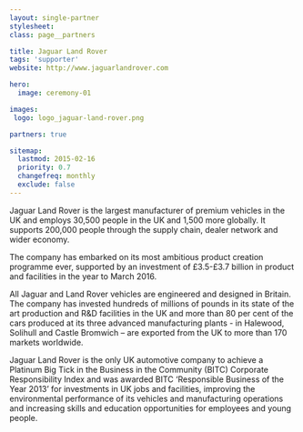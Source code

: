 ```yaml
---
layout: single-partner
stylesheet:
class: page__partners

title: Jaguar Land Rover
tags: 'supporter'
website: http://www.jaguarlandrover.com

hero:
  image: ceremony-01

images:
 logo: logo_jaguar-land-rover.png

partners: true

sitemap:
  lastmod: 2015-02-16
  priority: 0.7
  changefreq: monthly
  exclude: false
---
```


Jaguar Land Rover is the largest manufacturer of premium vehicles in the UK and employs 30,500 people in the UK and 1,500 more globally. It supports 200,000 people through the supply chain, dealer network and wider economy.


The company has embarked on its most ambitious product creation programme ever, supported by an investment of &pound;3.5-&pound;3.7 billion in product and facilities in the year to March 2016.

All Jaguar and Land Rover vehicles are engineered and designed in Britain. The company has invested hundreds of millions of pounds in its state of the art production and R&D facilities in the UK and more than 80 per cent of the cars produced at its three advanced manufacturing plants - in Halewood, Solihull and Castle Bromwich – are exported from the UK to more than 170 markets worldwide.

Jaguar Land Rover is the only UK automotive company to achieve a Platinum Big Tick in the Business in the Community (BITC) Corporate Responsibility Index and was awarded BITC &lsquo;Responsible Business of the Year 2013&rsquo; for investments in UK jobs and facilities, improving the environmental performance of its vehicles and manufacturing operations and increasing skills and education opportunities for employees and young people.

